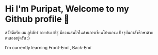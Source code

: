 # Hi I'm Puripat, Welcome to my Github profile 👋

สวัสดีครับ ผม ภูริภัทร์ ลายประเสริฐ มีความสนใจในด้านการเขียนโปรแกรม ปัจจุบันกำลังศึกษาด้วยตนเองอยู่ครับ :)

I’m currently learning Front-End , Back-End
 
 
<!--
**puripatkeng/puripatkeng** is a ✨ _special_ ✨ repository because its `README.md` (this file) appears on your GitHub profile.

Here are some ideas to get you started:

- 🔭 I’m currently working on ...
- 🌱 I’m currently learning ...
- 👯 I’m looking to collaborate on ...
- 🤔 I’m looking for help with ...
- 💬 Ask me about ...
- 📫 How to reach me: ...
- 😄 Pronouns: ...
- ⚡ Fun fact: ...
-->
